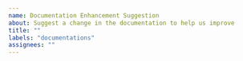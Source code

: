 ```yaml
---
name: Documentation Enhancement Suggestion
about: Suggest a change in the documentation to help us improve
title: ""
labels: "documentations"
assignees: ""
---
```

